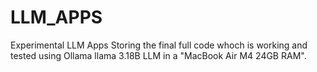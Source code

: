 # LLM_APPS
Experimental LLM Apps
Storing the final full code whoch is working and tested using Ollama llama 3.18B LLM in a "MacBook Air M4 24GB RAM".
